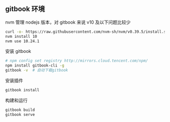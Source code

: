 ## gitbook 环境

nvm 管理 nodejs 版本，对 gitbook 来说 v10 及以下问题比较少

```bash
curl -o- https://raw.githubusercontent.com/nvm-sh/nvm/v0.39.5/install.sh | bash
nvm install 10
nvm use 10.24.1
```

安装 gitbook

```bash
# npm config set registry http://mirrors.cloud.tencent.com/npm/
npm install gitbook-cli -g
gitbook -v	# 自动下载gitbook
```

安装插件

```bash
gitbook install
```

构建和运行

```bash
gitbook build
gitbook serve
```

